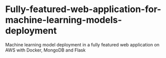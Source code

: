 # Fully-featured-web-application-for-machine-learning-models-deployment
Machine learning model deployment in a fully featured web application on AWS with Docker, MongoDB and Flask
